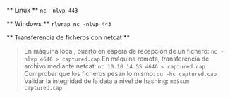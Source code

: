 ** Linux **
`nc -nlvp 443`

** Windows **
`rlwrap nc -nlvp 443`

** Transferencia de ficheros  con netcat **
> En máquina local, puerto en espera de recepción de un fichero:
> `nc -nlvp 4646 > captured.cap`
> En máquina remota, transferencia de archivo mediante netcat:
> `nc 10.10.14.55 4646 < captured.cap`
> Comprobar que los ficheros pesan lo mismo:
> `du -hc captured.cap`
> Validar la integridad de la data a nivel de hashing:
> `md5sum captured.cap`


